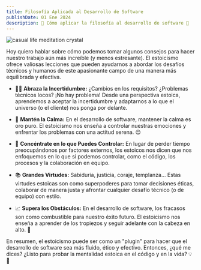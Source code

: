 ```yaml
---
title: Filosofía Aplicada al Desarrollo de Software
publishDate: 01 Ene 2024
description: 🗿 Cómo aplicar la filosofía al desarrollo de software 🗿
---
```


<img src='/assets/blog/casual-life-3d-meditation-crystal.webp' alt='casual life meditation crystal'/>
<br/>

Hoy quiero hablar sobre cómo podemos tomar algunos consejos para hacer nuestro trabajo aún más increíble (y menos estresante). El estoicismo ofrece valiosas lecciones que pueden ayudarnos a abordar los desafíos técnicos y humanos de este apasionante campo de una manera más equilibrada y efectiva.

- 🧙‍♂️ **Abraza la Incertidumbre:** ¿Cambios en los requisitos? ¿Problemas técnicos locos? ¡No hay problema! Desde una perspectiva estoica, aprendemos a aceptar la incertidumbre y adaptarnos a lo que el universo (o el cliente) nos ponga por delante.

- 🗿 **Mantén la Calma:** En el desarrollo de software, mantener la calma es oro puro. El estoicismo nos enseña a controlar nuestras emociones y enfrentar los problemas con una actitud serena. 😌

- 🎯 **Concéntrate en lo que Puedes Controlar:** En lugar de perder tiempo preocupándonos por factores externos, los estoicos nos dicen que nos enfoquemos en lo que sí podemos controlar, como el código, los procesos y la colaboración en equipo.

- 📚 **Grandes Virtudes:** Sabiduría, justicia, coraje, templanza... Estas virtudes estoicas son como superpoderes para tomar decisiones éticas, colaborar de manera justa y afrontar cualquier desafío técnico (o de equipo) con estilo.

- 📈 **Supera los Obstáculos:** En el desarrollo de software, los fracasos son como combustible para nuestro éxito futuro. El estoicismo nos enseña a aprender de los tropiezos y seguir adelante con la cabeza en alto. 💪

En resumen, el estoicismo puede ser como un "plugin" para hacer que el desarrollo de software sea más fluido, ético y efectivo. Entonces, ¿qué me dices? ¿Listo para probar la mentalidad estoica en el código y en la vida? 💡🚀
